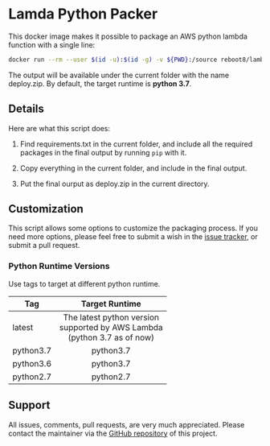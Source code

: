 # Lamda Python Packer

This docker image makes it possible to package an AWS python lambda function with a single line:

```bash
docker run --rm --user $(id -u):$(id -g) -v ${PWD}:/source reboot8/lambda_python_packer:python3.7
```

The output will be available under the current folder with the name deploy.zip. By default, the target runtime is **python 3.7**. 

## Details

Here are what this script does:

1. Find requirements.txt in the current folder, and include all the required packages in the final output by running `pip` with it.

2. Copy everything in the current folder, and include in the final output.

3. Put the final ourput as deploy.zip in the current directory.

## Customization

This script allows some options to customize the packaging process. If you need more options, please feel free to submit a wish in the [issue tracker](https://github.com/yefuwang/lambda_python_packer/issues), or submit a pull request.

### Python Runtime Versions

Use tags to target at different python runtime.


| Tag        | Target Runtime           |
| ------------- |:-------------:|
| latest      | The latest python version <br> supported by AWS Lambda <br> (python 3.7 as of now) |
| python3.7      | python3.7      |
| python3.6 | python3.7      |
| python2.7 | python2.7 |



## Support

All issues, comments, pull requests, are very much appreciated. Please contact the maintainer via the [GitHub repository](https://github.com/yefuwang/lambda_python_packer) of this project.

